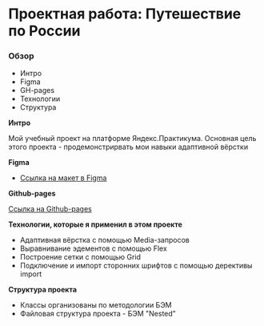 # Проектная работа: Путешествие по России

### Обзор
* Интро
* Figma
* GH-pages
* Технологии
* Структура

**Интро**

Мой учебный проект на платформе Яндекс.Практикума. Основная цель этого проекта - продемонстрирвать мои навыки адаптивной вёрстки

**Figma**

* [Ссылка на макет в Figma](https://www.figma.com/file/5S2WSbEFL6awjVWJ0NWL8Q/Sprint-3_-Russia-_-desktop-mobile?node-id=28503%3A0)

**Github-pages**

[Ссылка на Github-pages]()

**Технологии, которые я применил в этом проекте**

* Адаптивная вёрстка с помощью Media-запросов
* Выравнивание эдементов с помощью Flex
* Построение сетки с помощью Grid
* Подключение и импорт сторонних шрифтов с помощью дерективы import

**Структура проекта**

* Классы организованы по методологии БЭМ
* Файловая структура проекта - БЭМ "Nested"
